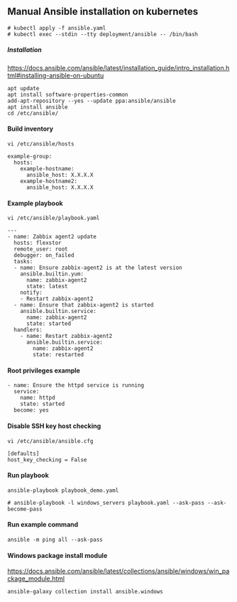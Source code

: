 ## Manual Ansible installation on kubernetes
```
# kubectl apply -f ansible.yaml
# kubectl exec --stdin --tty deployment/ansible -- /bin/bash
```

##### Installation
https://docs.ansible.com/ansible/latest/installation_guide/intro_installation.html#installing-ansible-on-ubuntu
```
apt update
apt install software-properties-common
add-apt-repository --yes --update ppa:ansible/ansible
apt install ansible
cd /etc/ansible/
```

#### Build inventory
```
vi /etc/ansible/hosts
```
```
example-group:
  hosts:
    example-hostname:
      ansible_host: X.X.X.X
    example-hostname2:
      ansible_host: X.X.X.X
```
#### Example playbook
```
vi /etc/ansible/playbook.yaml
```
```
---
- name: Zabbix agent2 update
  hosts: flexstor
  remote_user: root
  debugger: on_failed
  tasks:
  - name: Ensure zabbix-agent2 is at the latest version
    ansible.builtin.yum:
      name: zabbix-agent2
      state: latest
    notify:
    - Restart zabbix-agent2
  - name: Ensure that zabbix-agent2 is started
    ansible.builtin.service:
      name: zabbix-agent2
      state: started
  handlers:
    - name: Restart zabbix-agent2
      ansible.builtin.service:
        name: zabbix-agent2
        state: restarted
```

#### Root privileges example
```
- name: Ensure the httpd service is running
  service:
    name: httpd
    state: started
  become: yes
```
#### Disable SSH key host checking
```
vi /etc/ansible/ansible.cfg
```
```
[defaults]
host_key_checking = False
```

#### Run playbook
```
ansible-playbook playbook_demo.yaml
```
```
# ansible-playbook -l windows_servers playbook.yaml --ask-pass --ask-become-pass
```

#### Run example command
```
ansible -m ping all --ask-pass
```

#### Windows package install module
https://docs.ansible.com/ansible/latest/collections/ansible/windows/win_package_module.html
```
ansible-galaxy collection install ansible.windows
```
